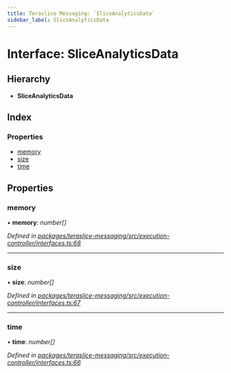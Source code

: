 ```yaml
---
title: Teraslice Messaging: `SliceAnalyticsData`
sidebar_label: SliceAnalyticsData
---
```


# Interface: SliceAnalyticsData

## Hierarchy

* **SliceAnalyticsData**

## Index

### Properties

* [memory](sliceanalyticsdata.md#memory)
* [size](sliceanalyticsdata.md#size)
* [time](sliceanalyticsdata.md#time)

## Properties

###  memory

• **memory**: *number[]*

*Defined in [packages/teraslice-messaging/src/execution-controller/interfaces.ts:68](https://github.com/terascope/teraslice/blob/653cf7530/packages/teraslice-messaging/src/execution-controller/interfaces.ts#L68)*

___

###  size

• **size**: *number[]*

*Defined in [packages/teraslice-messaging/src/execution-controller/interfaces.ts:67](https://github.com/terascope/teraslice/blob/653cf7530/packages/teraslice-messaging/src/execution-controller/interfaces.ts#L67)*

___

###  time

• **time**: *number[]*

*Defined in [packages/teraslice-messaging/src/execution-controller/interfaces.ts:66](https://github.com/terascope/teraslice/blob/653cf7530/packages/teraslice-messaging/src/execution-controller/interfaces.ts#L66)*
